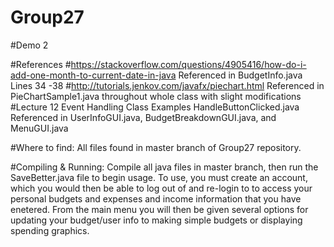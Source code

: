 # Group27
#Demo 2

#References 
#https://stackoverflow.com/questions/4905416/how-do-i-add-one-month-to-current-date-in-java 
  Referenced in BudgetInfo.java Lines 34 -38
#http://tutorials.jenkov.com/javafx/piechart.html
  Referenced in PieChartSample1.java throughout whole class with slight modifications 
#Lecture 12 Event Handling Class Examples HandleButtonClicked.java 
  Referenced in UserInfoGUI.java, BudgetBreakdownGUI.java, and MenuGUI.java 
 
#Where to find:
All files found in master branch of Group27 repository.

#Compiling & Running: 
Compile all java files in master branch, then run the SaveBetter.java file to begin usage. 
To use, you must create an account, which you would then be able to log out of and re-login to to access your personal budgets and expenses and income information that you have enetered. From the main menu you will then be given several options for updating your budget/user info to making simple budgets or displaying spending graphics. 
